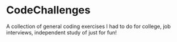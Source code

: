 # CodeChallenges
A collection of general coding exercises I had to do for college, job interviews, independent study of just for fun!